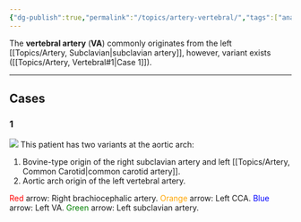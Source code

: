 ```yaml
---
{"dg-publish":true,"permalink":"/topics/artery-vertebral/","tags":["anatomy","variant"],"created":"2023-10-21T20:31:09.000-07:00","updated":"2024-01-09T18:36:45.007-08:00"}
---
```



The **vertebral artery** (**VA**) commonly originates from the left [[Topics/Artery, Subclavian\|subclavian artery]], however, variant exists ([[Topics/Artery, Vertebral#1\|Case 1]]).

---

## Cases

### 1

![](https://i.imgur.com/rItcCIF.jpg)
This patient has two variants at the aortic arch:
1. Bovine-type origin of the right subclavian artery and left [[Topics/Artery, Common Carotid\|common carotid artery]].
2. Aortic arch origin of the left vertebral artery.

<span style="color:red">Red</span> arrow: Right brachiocephalic artery.
<span style="color:orange">Orange</span> arrow: Left CCA.
<span style="color:blue">Blue</span> arrow: Left VA.
<span style="color:green">Green</span> arrow: Left subclavian artery.
